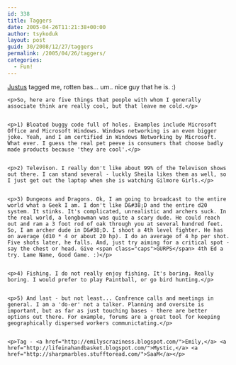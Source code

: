 ```yaml
---
id: 338
title: Taggers
date: 2005-04-26T11:21:38+00:00
author: tsykoduk
layout: post
guid: 30/2008/12/27/taggers
permalink: /2005/04/26/taggers/
categories:
  - Fun!
---
```

<p><a href="http://davejustus.blogspot.com/">Justus</a> tagged me, rotten bas... um.. nice guy that he is. :)</p>


	<p>So, here are five things that people with whom I generally associate think are really cool, but that leave me cold.</p>


	<p>1) Bloated buggy code full of holes. Examples include Microsoft Office and Microsoft Windows. Windows networking is an even bigger joke. Yeah, and I am certified in Windows Networking by Microsoft. What ever. I guess the real pet peeve is consumers that choose badly made products because 'they are cool'.</p>


	<p>2) Televison. I really don't like about 99% of the Televison shows out there. I can stand several - luckly Sheila likes them as well, so I just get out the laptop when she is watching Gilmore Girls.</p>


	<p>3) Dungeons and Dragons. Ok, I am going to broadcast to the entire world what a Geek I am. I don't like D&#38;D and the entire d20 system. It stinks. It's complicated, unrealistic and archers suck. In the real world, a longbowman was quite a scary dude. He could reach out and ram a 3 foot rod of oak through you at several hundred feet. So, I am archer dude in D&#38;D. I shoot a 4th level fighter. He has on average (d10 * 4 or about 20 hp). I do an average of 4 hp per shot. Five shots later, he falls. And, just try aiming for a critical spot - say the chest or head. Give <span class="caps">GURPS</span> 4th Ed a try. Lame Name, Good Game. :)</p>


	<p>4) Fishing. I do not really enjoy fishing. It's boring. Really boring. I would prefer to play Paintball, or go bird hunting.</p>


	<p>5) And last - but not least... Confrence calls and meetings in general. I am a 'do-er' not a talker. Planning and oversite is important, but as far as just touching bases - there are better options out there. For example, forums are a great tool for keeping geographically dispersed workers communictating.</p>


	<p>Tag - <a href="http://emilyscraziness.blogspot.com/">Emily,</a> <a href="http://lifeinahandbasket.blogspot.com/">Mystic,</a> <a href="http://sharpmarbles.stufftoread.com/">SaaM</a></p>